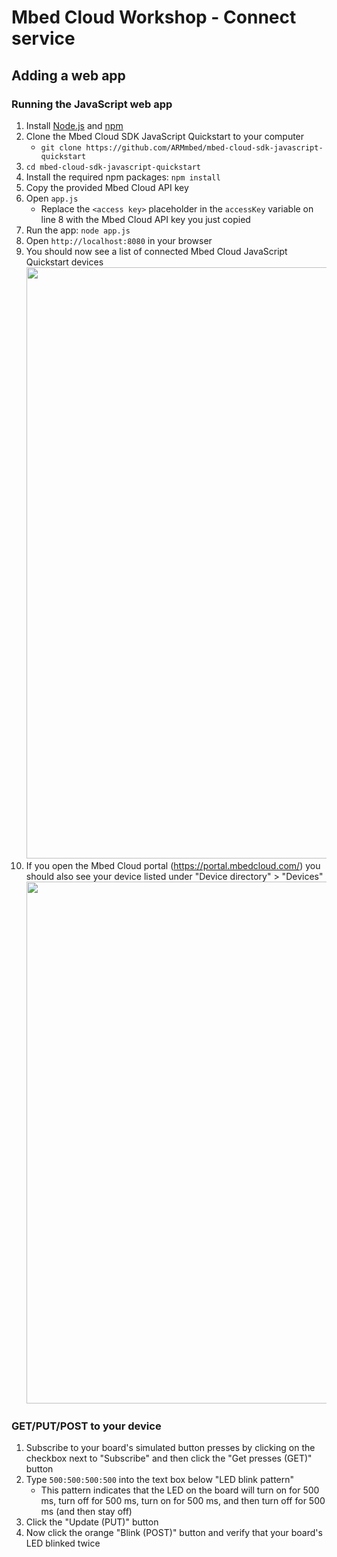 # Mbed Cloud Workshop - Connect service

## 

## Adding a web app

### Running the JavaScript web app
1. Install [Node.js](https://nodejs.org/en/) and [npm](https://www.npmjs.com/)
1. Clone the Mbed Cloud SDK JavaScript Quickstart to your computer
   - `git clone https://github.com/ARMmbed/mbed-cloud-sdk-javascript-quickstart`
1. `cd mbed-cloud-sdk-javascript-quickstart`
1. Install the required npm packages: `npm install`
1. Copy the provided Mbed Cloud API key
1. Open `app.js`
   - Replace the `<access key>` placeholder in the `accessKey` variable on line 8 with the Mbed Cloud API key you just copied
1. Run the app: `node app.js`
1. Open `http://localhost:8080` in your browser
1. You should now see a list of connected Mbed Cloud JavaScript Quickstart devices
   <img width="946" src="https://user-images.githubusercontent.com/6963725/43549000-0fac4cdc-95a5-11e8-918a-53b4fca8a857.png">
1. If you open the Mbed Cloud portal (https://portal.mbedcloud.com/) you should also see your device listed under "Device directory" > "Devices"
   <img width="835" src="https://user-images.githubusercontent.com/6963725/43548986-075795c8-95a5-11e8-95f0-a23acb071cde.png">

### GET/PUT/POST to your device
1. Subscribe to your board's simulated button presses by clicking on the checkbox next to "Subscribe" and then click the "Get presses (GET)" button
1. Type `500:500:500:500` into the text box below "LED blink pattern"
   - This pattern indicates that the LED on the board will turn on for 500 ms, turn off for 500 ms, turn on for 500 ms, and then turn off for 500 ms (and then stay off)
1. Click the "Update (PUT)" button
1. Now click the orange "Blink (POST)" button and verify that your board's LED blinked twice
